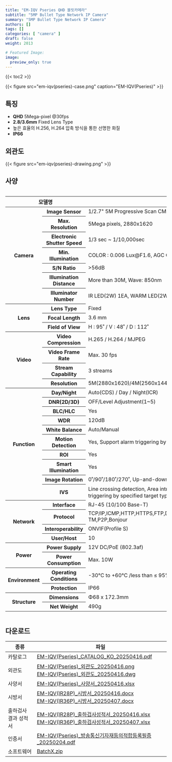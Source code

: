 ```yaml
---
title: "EM-IQV Pseries QHD 블릿카메라"
subtitle: "5MP Bullet Type Network IP Camera"
summary: "5MP Bullet Type Network IP Camera"
authors: []
tags: []
categories: [ "camera" ]
draft: false
weight: 2013

# Featured Image:
image:
  preview_only: true
---
```


{{< toc2 >}}

<div class="container">
<div class="row justify-content-center align-items-center">
<div class="col-sm-6">

{{< figure src="em-iqv(pseries)-case.png" caption="EM-IQV(Pseries)" >}}

</div>
</div>
</div>

<div class="container">
<div class="row justify-content-center">
<div class="col-sm-6 pl-0">

## 특징

- **QHD** 5Mega-pixel @30fps
- **2.8/3.6mm** Fixed Lens Type
- 높은 효율의 H.256, H.264 압축 방식을 통한 선명한 화질
- **IP66**


</div>
<div class="col-sm-6 pl-0">

## 외관도

{{< figure src="em-iqv(pseries)-drawing.png" >}}

</div>
</div>
</div>

## 사양

<div style="overflow-x: auto">
<table class="spec">
<thead>
<tr>
<th colspan="2">모델명</th>
<!--<th>EM-IQV(IR28P)</th>-->
<th>EM-IQV(IR36P)</th>
</tr>
</thead>
<tbody>
<tr>
<th rowspan="7">Camera</th>
<th>Image Sensor</th>
<td colspan="2">1/2.7" 5M Progressive Scan CMOS</td>
</tr>
<tr>
<th>Max. Resolution</th>
<td colspan="2">5Mega pixels, 2880x1620</td>
</tr>
<tr>
<th>Electronic Shutter Speed</th>
<td colspan="2">1/3 sec ~ 1/10,000sec</td>
</tr>
<tr>
<th>Min. Illumination</th>
<td colspan="2">COLOR : 0.006 Lux@F1.6, AGC ON ,B/W : 0 Lux with light</td>
</tr>
<tr>
<th>S/N Ratio</th>
<td colspan="2">>56dB</td>
</tr>
<tr>
<th>Illumination Distance</th>
<td colspan="2">More than 30M, Wave: 850nm</td>
</tr>
<tr>
<th>Illuminator Number</th>
<td colspan="2">IR LED(2W) 1EA, WARM LED(2W) 1EA</td>
</tr>
<tr>
<th rowspan="3">Lens</th>
<th>Lens Type</th>
<td colspan="2">Fixed</td>
</tr>
<tr>
<th>Focal Length</th>
<!--<td>2.8 mm</td>-->
<td>3.6 mm</td>
</tr>
<tr>
<th>Field of View</th>
<!--<td>H : 110˚ / V : 60˚ / D : 133˚</td>-->
<td>H : 95˚ / V : 48˚ / D : 112˚</td>
</tr>
<tr>
<th rowspan="4">Video</th>
<th>Video Compression</th>
<td colspan="2">H.265 / H.264 / MJPEG</td>
</tr>
<tr>
<th>Video Frame Rate</th>
<td colspan="2">Max. 30 fps</td>
</tr>
<tr>
<th>Stream Capability</th>
<td colspan="2">3 streams</td>
</tr>
<tr>
<th>Resolution</th>
<td colspan="2">5M(2880x1620)/4M(2560x1440)/1080p(1920x1080)/720p(1280x720)/D1(704x480)/CIF(352x240)</td>
</tr>
<th rowspan="10">Function</th>
<th>Day/Night</th>
<td colspan="2">Auto(CDS) / Day / Night(ICR)</td>
</tr>
<tr>
<th>DNR(2D/3D)</th>
<td colspan="2">OFF/Level Adjustment(1~5)</td>
</tr>
<tr>
<th>BLC/HLC</th>
<td colspan="2">Yes</td>
</tr>
<tr>
<th>WDR</th>
<td colspan="2">120dB</td>
</tr>
<tr>
<th>White Balance</th>
<td colspan="2">Auto/Manual</td>
</tr>
<tr>
<th>Motion Detection</th>
<td colspan="2">Yes, Support alarm triggering by specified target types (human and vehicle)</td>
</tr>
<tr>
<th>ROI</th>
<td colspan="2">Yes</td>
</tr>
<tr>
<th>Smart Illumination</th>
<td colspan="2">Yes</td>
</tr>
<tr>
<th>Image Rotation</th>
<td colspan="2">0˚/90˚/180˚/270˚, Up-and-down inversion, left-and-right inversion</td>
</tr>
<tr>
<th>IVS</th>
<td colspan="2">Line crossing detection, Area intrusion ，Region Entrance，Region Exiting (support alarm <br> 
triggering by specified target types (human and vehicle)), Fast Moving, Video Shelter</td>
</tr>
<th rowspan="4">Network</th>
<th>Interface</th>
<td colspan="2">RJ-45 (10/100 Base-T)</td>
</tr>
<tr>
<th>Protocol</th>
<td colspan="2">TCP/IP,ICMP,HTTP,HTTPS,FTP,DHCP,DNS,DDNS,RTP,RTSP,RTCP,NTP,IGMP,UPnP,SMTP,UPnP-TM,P2P,Bonjour</td>
</tr>
<tr>
<th>Interoperability</th>
<td colspan="2">ONVIF(Profile S)</td>
</tr>
<tr>
<th>User/Host</th>
<td colspan="2">10</td>
</tr>
<th rowspan="2">Power</th>
<th>Power Supply</th>
<td colspan="2">12V DC/PoE (802.3af)</td>
</tr>
<tr>
<th>Power Consumption</th>
<td colspan="2">Max. 10W</td>
</tr>
<th rowspan="2">Environment</th>
<th>Operating Conditions</th>
<td colspan="2">-30°C to +60°C /less than ≤ 95% RH</td>
</tr>
<tr>
<th>Protection</th>
<td colspan="2">IP66</td>
</tr>
<th rowspan="2">Structure</th>
<th>Dimensions</th>
<td colspan="2">Φ68 x 172.3mm</td>
</tr>
<tr>
<th>Net Weight</th>
<td colspan="2">490g</td>
</tr>
</tbody>
</table>
</div>

## 다운로드

종류 | 파일
---- | ----
카탈로그 | [EM-IQV(Pseries)_CATALOG_KO_20250416.pdf](https://www.emstone.com/data/sales/ko/EM-IQV(Pseries)_CATALOG_KO_20250416.pdf)
외관도 | [EM-IQV(Pseries)_외관도_20250416.png](https://www.emstone.com/data/sales/ko/EM-IQV(Pseries)_외관도_20250416.png)<br>[EM-IQV(Pseries)_외관도_20250416.dwg](https://www.emstone.com/data/sales/ko/EM-IQV(Pseries)_외관도_20250416.dwg)
사양서 | [EM-IQV(Pseries)_사양서_20250416.xlsx](https://www.emstone.com/data/sales/ko/EM-IQV(Pseries)_사양서_20250416.xlsx)
시방서 | [EM-IQV(IR28P)_시방서_20250416.docx](https://www.emstone.com/data/sales/ko/EM-IQV(IR28P)_시방서_20250416.docx)<br>[EM-IQV(IR36P)_시방서_20250407.docx](https://www.emstone.com/data/sales/ko/EM-IQV(IR36P)_시방서_20250407.docx)
출하검사 결과 성적서 | [EM-IQV(IR28P)_출하검사성적서_20250416.xlsx](https://www.emstone.com/data/sales/ko/EM-IQV(IR28P)_출하검사성적서_20250416.xlsx)<br>[EM-IQV(IR36P)_출하검사성적서_20250407.xlsx](https://www.emstone.com/data/sales/ko/EM-IQV(IR36P)_출하검사성적서_20250407.xlsx)
인증서 | [EM-IQV(Pseries)_방송통신기자재등의적합등록필증_20250204.pdf](https://www.emstone.com/data/sales/ko/EM-IQV(Pseries)_방송통신기자재등의적합등록필증_20250204.pdf)
소프트웨어 | [BatchX.zip](https://www.emstone.com/data/sales/ko/BatchX.zip)
